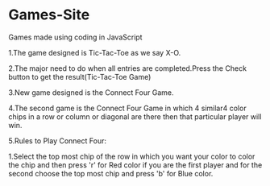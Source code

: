 # Games-Site
Games made using coding in JavaScript

1.The game designed is Tic-Tac-Toe as we say X-O.

2.The major need to do when all entries are completed.Press the Check button to get the result(Tic-Tac-Toe Game)

3.New game designed is the Connect Four Game.

4.The second game is the Connect Four Game in which 4 similar4 color chips in a row or column or diagonal are there then that particular player will win.

5.Rules to Play Connect Four:
  
  1.Select the top most chip of the row in which you want your color to color the chip and then press 'r' for Red color if you    are the first player and for the second choose the top most chip and press 'b' for Blue color.
  
  
